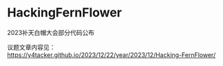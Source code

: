 # HackingFernFlower
2023补天白帽大会部分代码公布

议题文章内容见：https://y4tacker.github.io/2023/12/22/year/2023/12/Hacking-FernFlower/
